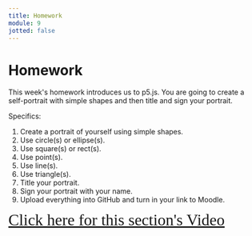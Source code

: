```yaml
---
title: Homework
module: 9
jotted: false
---
```


# Homework

This week's homework introduces us to p5.js. You are going to create a self-portrait with simple shapes and then title and sign your portrait.

Specifics:

1. Create a portrait of yourself using simple shapes.
2. Use circle(s) or ellipse(s).
3. Use square(s) or rect(s).
4. Use point(s).
5. Use line(s).
6. Use triangle(s).
7. Title your portrait.
8. Sign your portrait with your name.
9. Upload everything into GitHub and turn in your link to Moodle.

<a href="https://umontana.zoom.us/recording/share/JevNIYinPt58oR2CcRLJuBQc6C6P1TDxM8zzIjM4dt-wIumekTziMw?startTime=1571589371000" target="_new" style="font-family:Ariel; font-size:32px;">Click here for this section's Video</a>

